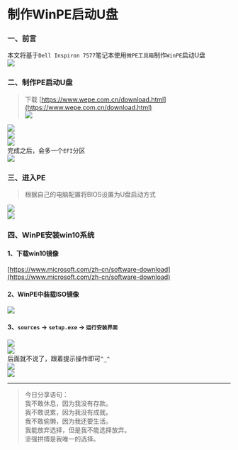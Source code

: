 # 制作WinPE启动U盘

### 一、前言

本文将基于`Dell Inspiron 7577`笔记本使用`微PE工具箱`制作`WinPE`启动U盘  
![](./images/05-制作WinPE启动U盘-1690510219554.png)

### 二、制作PE启动U盘

> 下载 [https://www.wepe.com.cn/download.html](https://www.wepe.com.cn/download.html)  
> ![](./images/05-制作WinPE启动U盘-1690510222005.png)

![](./images/05-制作WinPE启动U盘-1690510222191.png)  
![](./images/05-制作WinPE启动U盘-1690510222524.png)  
![](./images/05-制作WinPE启动U盘-1690510222850.png)  
完成之后，会多一个`EFI`分区  
![](./images/05-制作WinPE启动U盘-1690510223175.png)

### 三、进入PE

> 根据自己的电脑配置将BIOS设置为U盘启动方式

![](./images/05-制作WinPE启动U盘-1690510223415.png)  
![](./images/05-制作WinPE启动U盘-1690510223969.png)

### 四、WinPE安装win10系统

#### 1、下载win10镜像

[https://www.microsoft.com/zh-cn/software-download](https://www.microsoft.com/zh-cn/software-download)

#### 2、WinPE中装载ISO镜像

![](./images/05-制作WinPE启动U盘-1690510224550.png)

#### 3、`sources` -> `setup.exe` -> `运行安装界面`

![](./images/05-制作WinPE启动U盘-1690510226881.png)  
![](./images/05-制作WinPE启动U盘-1690510229516.png)  
后面就不说了，跟着提示操作即可`^_^`  
![](./images/05-制作WinPE启动U盘-1690510231295.png)  
![](./images/05-制作WinPE启动U盘-1690510232867.png)

---

> 今日分享语句：  
> 我不敢休息，因为我没有存款。  
> 我不敢说累，因为我没有成就。  
> 我不敢偷懒，因为我还要生活。  
> 我能放弃选择，但是我不能选择放弃。  
> 坚强拼搏是我唯一的选择。
